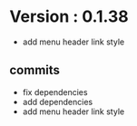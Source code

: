 # Version : 0.1.38

- add menu header link style

## commits

* fix dependencies
* add dependencies
* add menu header link style
